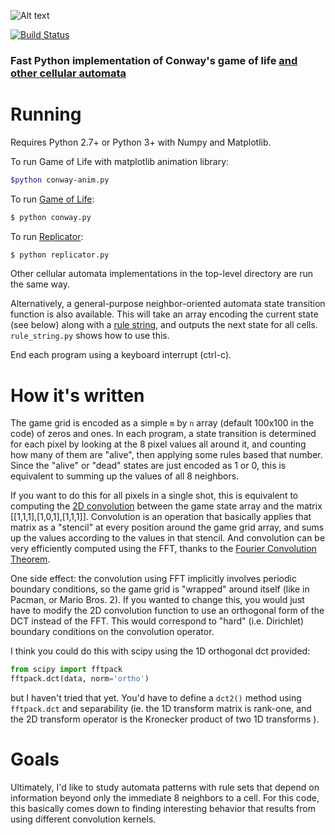 ![Alt text](http://i.imgur.com/6B84SNI.png "Screenshot")

[![Build Status](https://travis-ci.org/thearn/game-of-life.png?branch=master)](https://travis-ci.org/thearn/game-of-life)
### Fast Python implementation of Conway's game of life [and other cellular automata](http://www.conwaylife.com/wiki/Cellular_automaton#Well-known_Life-like_cellular_automata)

Running
=========
Requires Python 2.7+ or Python 3+ with Numpy and Matplotlib.

To run Game of Life with matplotlib animation library:
```bash
$python conway-anim.py
```

To run [Game of Life](http://www.conwaylife.com/wiki/Conway%27s_Game_of_Life):
```bash
$ python conway.py
```

To run [Replicator](http://www.conwaylife.com/wiki/Replicator_(CA)):
```bash
$ python replicator.py
```

Other cellular automata implementations in the top-level directory are run the same way.

Alternatively, a general-purpose neighbor-oriented automata state transition function is also available. This will take an array encoding the current state (see below) along with a [rule string](http://www.conwaylife.com/wiki/Cellular_automaton#Rules), and outputs
the next state for all cells. `rule_string.py`
shows how to use this.

End each program using a keyboard interrupt (ctrl-c).

How it's written
==================

The game grid is encoded as a simple `m` by `n` array (default 100x100 in the code) of zeros and ones.
In each program, a state transition is determined for each pixel by looking at the 8 pixel values all around it, and counting how many of them are "alive", then applying some rules based that number. Since the "alive" or "dead" states are just encoded as 1 or 0, this is equivalent to summing up the values of all 8 neighbors.

If you want to do this for all pixels in a single shot, this is equivalent to computing the [2D convolution](http://en.wikipedia.org/wiki/Convolution) between the game state array and the matrix [[1,1,1],[1,0,1],[1,1,1]]. Convolution is an operation that basically applies that matrix as a "stencil" at every position around the game grid array, and sums up the values according to the values in that stencil. And convolution can be very efficiently computed using the FFT, thanks to the [Fourier Convolution Theorem](http://en.wikipedia.org/wiki/Convolution_theorem).

One side effect: the convolution using FFT implicitly involves periodic
boundary conditions, so the game grid is "wrapped" around itself (like in Pacman, or Mario Bros. 2).
If you wanted to change this, you would just have to modify the 2D convolution
function to use an orthogonal form of the DCT instead of the FFT. This would
correspond to "hard" (i.e. Dirichlet) boundary conditions on the convolution operator.

I think you could do this with scipy using the 1D orthogonal dct provided:

```python
from scipy import fftpack
fftpack.dct(data, norm='ortho')
```

but I haven't tried that yet. You'd have to define a `dct2()` method using `fftpack.dct` and separability (ie. the 1D transform matrix is rank-one, and the 2D transform operator is the Kronecker product of two 1D transforms ).

Goals
======

Ultimately, I'd like to study automata patterns with rule sets that depend on information beyond only the immediate 8 neighbors to a cell. For this code, this basically comes down to finding interesting behavior that results from using different convolution kernels.
